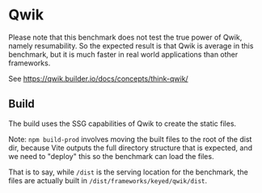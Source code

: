 # Qwik

Please note that this benchmark does not test the true power of Qwik, namely resumability. So the expected result is that Qwik is average in this benchmark, but it is much faster in real world applications than other frameworks.

See https://qwik.builder.io/docs/concepts/think-qwik/

## Build

The build uses the SSG capabilities of Qwik to create the static files.

Note: `npm build-prod` involves moving the built files to the root of the dist dir, because Vite outputs the full directory structure that is expected, and we need to "deploy" this so the benchmark can load the files.

That is to say, while `/dist` is the serving location for the benchmark, the files are actually built in `/dist/frameworks/keyed/qwik/dist`.
